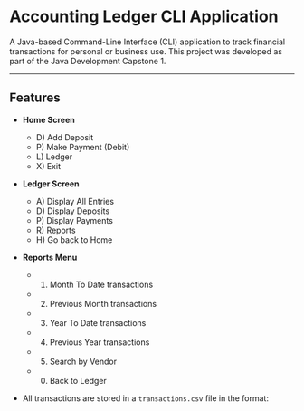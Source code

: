 # Accounting Ledger CLI Application

A Java-based Command-Line Interface (CLI) application to track financial transactions for personal or business use. This project was developed as part of the Java Development Capstone 1.

---

## Features

- **Home Screen**  
  - D) Add Deposit  
  - P) Make Payment (Debit)  
  - L) Ledger  
  - X) Exit

- **Ledger Screen**  
  - A) Display All Entries  
  - D) Display Deposits  
  - P) Display Payments  
  - R) Reports  
  - H) Go back to Home

- **Reports Menu**  
  - 1) Month To Date transactions  
  - 2) Previous Month transactions  
  - 3) Year To Date transactions  
  - 4) Previous Year transactions  
  - 5) Search by Vendor  
  - 0) Back to Ledger

- All transactions are stored in a `transactions.csv` file in the format:  
